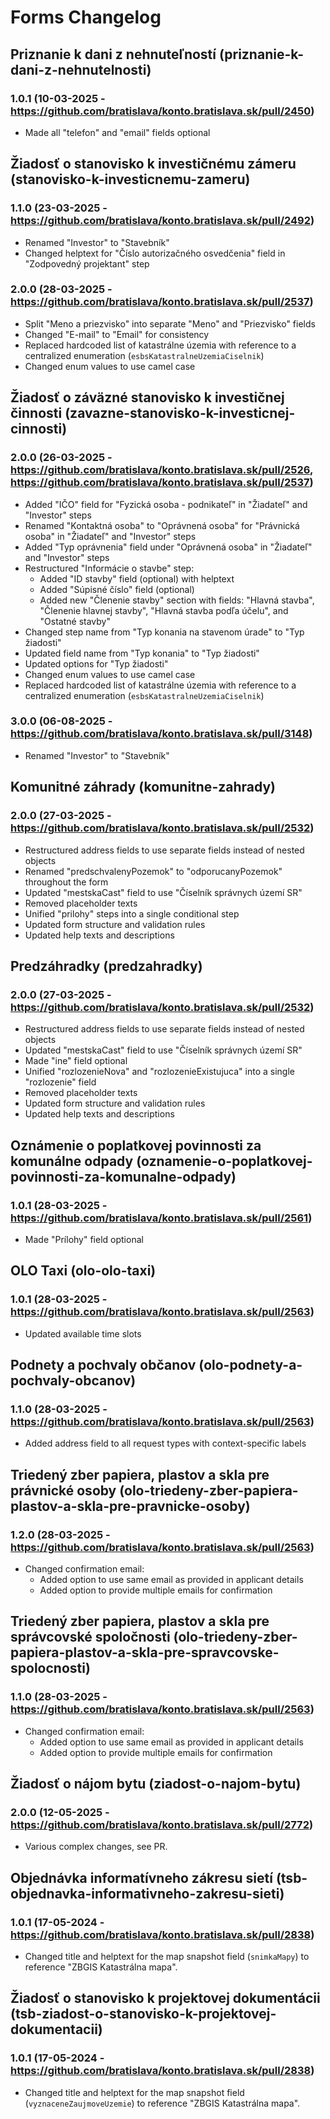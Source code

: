 # Forms Changelog

## Priznanie k dani z nehnuteľností (priznanie-k-dani-z-nehnutelnosti)

### 1.0.1 (10-03-2025 - https://github.com/bratislava/konto.bratislava.sk/pull/2450)

- Made all "telefon" and "email" fields optional

## Žiadosť o stanovisko k investičnému zámeru (stanovisko-k-investicnemu-zameru)

### 1.1.0 (23-03-2025 - https://github.com/bratislava/konto.bratislava.sk/pull/2492)

- Renamed "Investor" to "Stavebník"
- Changed helptext for "Číslo autorizačného osvedčenia" field in "Zodpovedný projektant" step

### 2.0.0 (28-03-2025 - https://github.com/bratislava/konto.bratislava.sk/pull/2537)

- Split "Meno a priezvisko" into separate "Meno" and "Priezvisko" fields
- Changed "E-mail" to "Email" for consistency
- Replaced hardcoded list of katastrálne územia with reference to a centralized enumeration (`esbsKatastralneUzemiaCiselnik`)
- Changed enum values to use camel case

## Žiadosť o záväzné stanovisko k investičnej činnosti (zavazne-stanovisko-k-investicnej-cinnosti)

### 2.0.0 (26-03-2025 - https://github.com/bratislava/konto.bratislava.sk/pull/2526, https://github.com/bratislava/konto.bratislava.sk/pull/2537)

- Added "IČO" field for "Fyzická osoba - podnikateľ" in "Žiadateľ" and "Investor" steps
- Renamed "Kontaktná osoba" to "Oprávnená osoba" for "Právnická osoba" in "Žiadateľ" and "Investor" steps
- Added "Typ oprávnenia" field under "Oprávnená osoba" in "Žiadateľ" and "Investor" steps
- Restructured "Informácie o stavbe" step:
  - Added "ID stavby" field (optional) with helptext
  - Added "Súpisné číslo" field (optional)
  - Added new "Členenie stavby" section with fields: "Hlavná stavba", "Členenie hlavnej stavby", "Hlavná stavba podľa účelu", and "Ostatné stavby"
- Changed step name from "Typ konania na stavenom úrade" to "Typ žiadosti"
- Updated field name from "Typ konania" to "Typ žiadosti"
- Updated options for "Typ žiadosti"
- Changed enum values to use camel case
- Replaced hardcoded list of katastrálne územia with reference to a centralized enumeration (`esbsKatastralneUzemiaCiselnik`)

### 3.0.0 (06-08-2025 - https://github.com/bratislava/konto.bratislava.sk/pull/3148)

- Renamed "Investor" to "Stavebník"

## Komunitné záhrady (komunitne-zahrady)

### 2.0.0 (27-03-2025 - https://github.com/bratislava/konto.bratislava.sk/pull/2532)

- Restructured address fields to use separate fields instead of nested objects
- Renamed "predschvalenyPozemok" to "odporucanyPozemok" throughout the form
- Updated "mestskaCast" field to use "Číselník správnych území SR"
- Removed placeholder texts
- Unified "prilohy" steps into a single conditional step
- Updated form structure and validation rules
- Updated help texts and descriptions

## Predzáhradky (predzahradky)

### 2.0.0 (27-03-2025 - https://github.com/bratislava/konto.bratislava.sk/pull/2532)

- Restructured address fields to use separate fields instead of nested objects
- Updated "mestskaCast" field to use "Číselník správnych území SR"
- Made "ine" field optional
- Unified "rozlozenieNova" and "rozlozenieExistujuca" into a single "rozlozenie" field
- Removed placeholder texts
- Updated form structure and validation rules
- Updated help texts and descriptions

## Oznámenie o poplatkovej povinnosti za komunálne odpady (oznamenie-o-poplatkovej-povinnosti-za-komunalne-odpady)

### 1.0.1 (28-03-2025 - https://github.com/bratislava/konto.bratislava.sk/pull/2561)

- Made "Prílohy" field optional

## OLO Taxi (olo-olo-taxi)

### 1.0.1 (28-03-2025 - https://github.com/bratislava/konto.bratislava.sk/pull/2563)

- Updated available time slots

## Podnety a pochvaly občanov (olo-podnety-a-pochvaly-obcanov)

### 1.1.0 (28-03-2025 - https://github.com/bratislava/konto.bratislava.sk/pull/2563)

- Added address field to all request types with context-specific labels

## Triedený zber papiera, plastov a skla pre právnické osoby (olo-triedeny-zber-papiera-plastov-a-skla-pre-pravnicke-osoby)

### 1.2.0 (28-03-2025 - https://github.com/bratislava/konto.bratislava.sk/pull/2563)

- Changed confirmation email:
  - Added option to use same email as provided in applicant details
  - Added option to provide multiple emails for confirmation

## Triedený zber papiera, plastov a skla pre správcovské spoločnosti (olo-triedeny-zber-papiera-plastov-a-skla-pre-spravcovske-spolocnosti)

### 1.1.0 (28-03-2025 - https://github.com/bratislava/konto.bratislava.sk/pull/2563)

- Changed confirmation email:
  - Added option to use same email as provided in applicant details
  - Added option to provide multiple emails for confirmation

## Žiadosť o nájom bytu (ziadost-o-najom-bytu)

### 2.0.0 (12-05-2025 - https://github.com/bratislava/konto.bratislava.sk/pull/2772)

- Various complex changes, see PR.

## Objednávka informatívneho zákresu sietí (tsb-objednavka-informativneho-zakresu-sieti)

### 1.0.1 (17-05-2024 - https://github.com/bratislava/konto.bratislava.sk/pull/2838)

- Changed title and helptext for the map snapshot field (`snimkaMapy`) to reference "ZBGIS Katastrálna mapa".

## Žiadosť o stanovisko k projektovej dokumentácii (tsb-ziadost-o-stanovisko-k-projektovej-dokumentacii)

### 1.0.1 (17-05-2024 - https://github.com/bratislava/konto.bratislava.sk/pull/2838)

- Changed title and helptext for the map snapshot field (`vyznaceneZaujmoveUzemie`) to reference "ZBGIS Katastrálna mapa".
